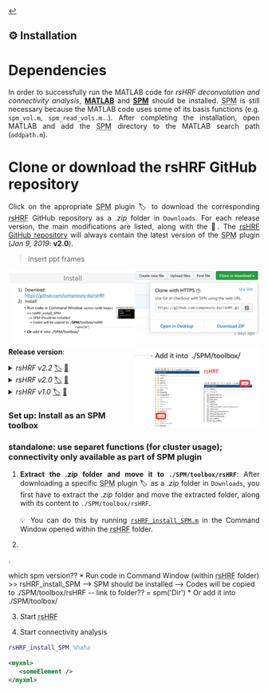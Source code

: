 <a href="https://github.com/compneuro-da/rsHRF/blob/update/README.md#table-of-contents">:leftwards_arrow_with_hook:</a> <br>

⚙️ Installation
----

# Dependencies
<p align="justify">In order to successfully run the MATLAB code for <i>rsHRF deconvolution and connectivity analysis</i>, <a href="https://nl.mathworks.com/help/install/"><b>MATLAB</b></a> and <a href="https://www.fil.ion.ucl.ac.uk/spm/software/download/"><abbr title="Statistical Parametric Mapping"><b>SPM</b></abbr></a> should be installed. <abbr title="Statistical Parametric Mapping">SPM</abbr> is still necessary because the MATLAB code uses some of its basis functions (e.g. <code>spm_vol.m</code>, <code>spm_read_vols.m</code>...). After completing the installation, open MATLAB and add the <abbr title="Statistical Parametric Mapping">SPM</abbr> directory to the MATLAB search path (<code>addpath.m</code>).</p>

# Clone or download the rsHRF GitHub repository
<p align="justify">Click on the appropriate <abbr title="statistical parametric mapping">SPM</abbr> plugin <a title="release version">🏷</a> to download the corresponding <abbr title="resting-state hemodynamic response function">rsHRF</abbr> GitHub repository as a <i>.zip</i> folder in <code>Downloads</code>. For each release version, the main modifications are listed, along with the <a title="version history">📅</a>. The <a href="https://github.com/compneuro-da/rsHRF"><abbr title="resting-state hemodynamic response function">rsHRF</abbr> GitHub repository</a> will always contain the latest version of the <abbr title="statistical parametric mapping">SPM</abbr> plugin (<i>Jan 9, 2019</i>: <b>v2.0</b>).</p> 

> insert ppt frames

<img align="right" src="https://github.com/compneuro-da/rsHRF/blob/update/img/download_01.png" alt="Download" width="250"/>
<img align="right" src="https://github.com/compneuro-da/rsHRF/blob/update/img/install_01.png" alt="Download" width="250"/>
<img align="right" src="https://github.com/compneuro-da/rsHRF/blob/update/img/install_02.png" alt="Download" width="250"/>

<b>Release version</b>: 

<details><summary><i>rsHRF v2.2</i> <a href="">🏷</a> <a href="">📅</a></summary>
<br>

```diff
!  Main modifications (M):  
``` 

<!--
* <p align="justify"><b>sFIR</b>: </p>
* <p align="justify"><b>regularization</b>: </p> -->
<br>

</details>

<details><summary><i>rsHRF v2.0</i> <a href="https://github.com/compneuro-da/rsHRF/archive/v2.0.zip">🏷</a> <a href="https://github.com/sofievdbos/rsHRF/wiki/01.-History-and-Development:-MATLAB-(standalone-and-SPM-plugin)#v2.0">📅</a></summary>
<br>

```diff
!  Main modifications (M):  
``` 

<!--
Two types of connectivity analyses have been added to the processing pipeline: 

* <p align="justify"><b>functional connectivity</b>: functional connectivity analyses have been added to the processing pipeline, including the Pearson and Spearman correlation.</p>
* <p align="justify"><b>effective connectivity</b>: effective connectivity analyses have been added to the processing pipeline; more specifically the Pairwise/Conditional/Partially Conditioned Granger causality methods.</p> -->
<br>

</details>

<details><summary><i>rsHRF v1.0</i> <a href="https://github.com/compneuro-da/rsHRF/archive/v1.0.zip">🏷</a> <a href="https://github.com/sofievdbos/rsHRF/wiki/01.-History-and-Development:-MATLAB-(standalone-and-SPM-plugin)#v1.0">📅</a></summary>
<br>

```diff
!  Main modifications (M):  
``` 

* <p align="justify"><b>outlier removal</b>: outliers based on the <abbr title="resting-state hemodynamic response function">rsHRF</abbr> <abbr title="response height">RH</abbr> can be deleted and interpolated accordingly by respectively using <a href="https://github.com/compneuro-da/rsHRF/blob/master/deleteoutliers.m"><code>deleteoutliers.m</code></a> and <a href="https://github.com/compneuro-da/rsHRF/blob/master/inpaint_nans3.m"><code>inpaint_nans3.m</code></a>; the output files will then contain the <abbr title="OutLier ReMoval"><i>Olrm</i></abbr> abbreviation. Outlier removal is only legit when conducting a whole-brain analysis.</p>
* <p align="justify"><b>local peak detection</b>: the parameter used for local peak detection (<code>localK</code>) has been modified with its value depending on the <abbr title="repetition time">TR</abbr>.</p>
* <p align="justify"><b>global parameter modification</b>: some global parameters such as the interpolation method for outlier removal, can be adapted in <a href="https://github.com/compneuro-da/rsHRF/blob/master/wgr_rsHRF_global_para.m"><code>wgr_rsHRF_global_para.m</code></a>.</p>
* <p align="justify"><b><abbr title="resting-state hemodynamic response function">rsHRF</abbr> estimation method</b>: the <abbr title="resting-state hemodynamic response function">rsHRF</abbr> estimation method can be set to either <a href="https://github.com/compneuro-da/rsHRF/blob/master/wgr_rshrf_estimation_canonhrf2dd_par2.m"><abbr title="canonical HRF with its delay and dispersion derivatives"><i>canon2dd</i></abbr></a> or <a href="https://github.com/compneuro-da/rsHRF/blob/master/wgr_rsHRF_FIR.m"><abbr title="smoothed Finite Impulse Response basis functions"><i>(s)FIR</i></abbr></a>.</p>
<br>

</details>

### Set up: Install as an SPM toolbox
### standalone: use separet functions (for cluster usage); connectivity only available as part of SPM plugin 

1. <p align="justify"> <b>Extract the <i>.zip</i> folder and move it to <code>./SPM/toolbox/rsHRF</code></b>: After downloading a specific <abbr title="statistical parametric mapping">SPM</abbr> plugin <a title="release version">🏷</a> as a <i>.zip</i> folder in <code>Downloads</code>, you first have to extract the <i>.zip</i> folder and move the extracted folder, along with its content to <code>./SPM/toolbox/rsHRF</code>. <br><br> 💡 You can do this by running <a href="https://github.com/compneuro-da/rsHRF/blob/master/rsHRF_install_SPM.m" title="rsHRF_install_SPM.m"><code>rsHRF_install_SPM.m</code></a> in the Command Window opened within the <abbr title="resting-state hemodynamic response function">rsHRF</abbr> folder. 

2. 
<!--
1. Extract all
2. to spm tooloxes
3. open matlab
4. in command line
-->

.

which spm version?? 
    * Run code in Command Window (within <abbr title="resting-state hemodynamic response function">rsHRF</abbr> folder)
      >> rsHRF_install_SPM
       --> SPM should be installed
       --> Codes will be copied to ./SPM/toolbox/rsHRF -- link to folder?? 
			             = spm('Dir')
    * Or add it into ./SPM/toolbox/

3. Start <abbr title="resting-state hemodynamic response function">rsHRF</abbr>

4. Start connectivity analysis


```matlab
rsHRF_install_SPM %haha
```

```xml
<myxml>
   <someElement />  
</myxml>
```
